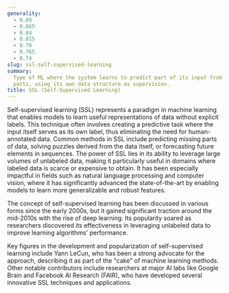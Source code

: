 ```yaml
---
generality:
  - 0.89
  - 0.865
  - 0.84
  - 0.815
  - 0.79
  - 0.765
  - 0.74
slug: ssl-self-supervised-learning
summary:
  Type of ML where the system learns to predict part of its input from other
  parts, using its own data structure as supervision.
title: SSL (Self-Supervised Learning)
---
```


Self-supervised learning (SSL) represents a paradigm in machine learning that enables models to learn useful representations of data without explicit labels. This technique often involves creating a predictive task where the input itself serves as its own label, thus eliminating the need for human-annotated data. Common methods in SSL include predicting missing parts of data, solving puzzles derived from the data itself, or forecasting future elements in sequences. The power of SSL lies in its ability to leverage large volumes of unlabeled data, making it particularly useful in domains where labeled data is scarce or expensive to obtain. It has been especially impactful in fields such as natural language processing and computer vision, where it has significantly advanced the state-of-the-art by enabling models to learn more generalizable and robust features.

The concept of self-supervised learning has been discussed in various forms since the early 2000s, but it gained significant traction around the mid-2010s with the rise of deep learning. Its popularity soared as researchers discovered its effectiveness in leveraging unlabeled data to improve learning algorithms' performance.

Key figures in the development and popularization of self-supervised learning include Yann LeCun, who has been a strong advocate for the approach, describing it as part of the "cake" of machine learning methods. Other notable contributors include researchers at major AI labs like Google Brain and Facebook AI Research (FAIR), who have developed several innovative SSL techniques and applications.
